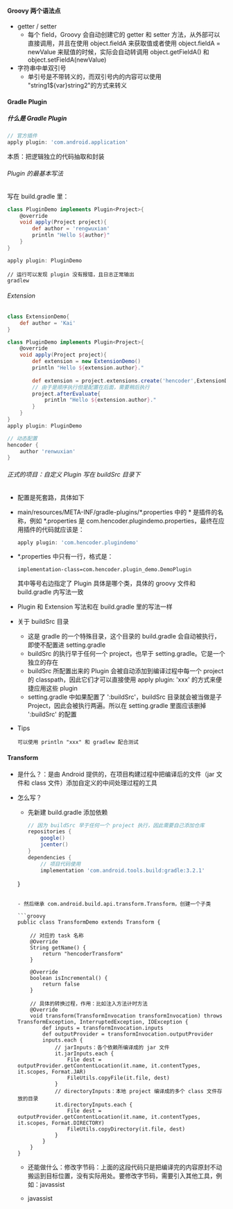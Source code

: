 #### Groovy 两个语法点

- getter / setter
  - 每个 field，Groovy 会自动创建它的 getter 和 setter 方法，从外部可以直接调用，并且在使用 object.fieldA 来获取值或者使用 object.fieldA = newValue 来赋值的时候，实际会自动转调用 object.getFieldA() 和 object.setFieldA(newValue)
- 字符串中单双引号
  - 单引号是不带转义的，而双引号内的内容可以使用 "string1${var}string2"的方式来转义

#### Gradle Plugin

##### 什么是 Gradle Plugin

```groovy
// 官方插件
apply plugin: 'com.android.application'
```

本质：把逻辑独立的代码抽取和封装

###### Plugin 的最基本写法

写在 build.gradle 里：

```groovy
class PluginDemo implements Plugin<Project>{
	@override
	void apply(Project project){
        def author = 'rengwuxian'
        println "Hello ${author}"
	}
}

apply plugin: PluginDemo
```

```
// 运行可以发现 plugin 没有报错，且日志正常输出
gradlew 
```

###### Extension

```groovy
class ExtensionDemo{
    def author = 'Kai'
}

class PluginDemo implements Plugin<Project>{
	@override
	void apply(Project project){
        def extension = new ExtensionDemo()
        println "Hello ${extension.author}."
        
		def extension = project.extensions.create('hencoder',ExtensionDemo)
        // 由于是顺序执行但是配置在后面，需要稍后执行
        project.afterEvaluate{
            println "Hello ${extension.author}."
        }
	}
}
apply plugin: PluginDemo

// 动态配置
hencoder {
    author 'renwuxian'
}
```

###### 正式的项目：自定义 Plugin 写在 buildSrc 目录下

- 配置是死套路，具体如下

- main/resources/META-INF/gradle-plugins/*.properties 中的 * 是插件的名称，例如 *.properties 是 com.hencoder.plugindemo.properties，最终在应用插件的代码就应该是：

  ```groovy
  apply plugin: 'com.hencoder.plugindemo'
  ```

- *.properties 中只有一行，格式是：

  ```
  implementation-class=com.hencoder.plugin_demo.DemoPlugin
  ```

  其中等号右边指定了 Plugin 具体是哪个类，具体的 groovy 文件和 build.gradle 内写法一致

- Plugin 和 Extension 写法和在 build.gradle 里的写法一样

- 关于 buildSrc 目录

  - 这是 gradle 的一个特殊目录，这个目录的 build.gradle 会自动被执行，即使不配置进 setting.gradle
  - buildSrc 的执行早于任何一个 project，也早于 setting.gradle。它是一个独立的存在
  - buildSrc 所配置出来的 Plugin 会被自动添加到编译过程中每一个 project 的 classpath，因此它们才可以直接使用 apply plugin: 'xxx' 的方式来便捷应用这些 plugin
  - setting.gradle 中如果配置了 ':buildSrc'，buildSrc 目录就会被当做是子 Project，因此会被执行两遍。所以在 setting.gradle 里面应该删掉 ':buildSrc' 的配置

- Tips

  ```
  可以使用 println "xxx" 和 gradlew 配合测试
  ```

#### Transform

- 是什么？：是由 Android 提供的，在项目构建过程中把编译后的文件（jar 文件和 class 文件）添加自定义的中间处理过程的工具

- 怎么写？

  - 先新建 build.gradle 添加依赖

    ```groovy
    // 因为 buildSrc 早于任何一个 project 执行，因此需要自己添加仓库
    repositories {
        google()
        jcenter()
    }
    dependencies {
        // 项目代码使用
        implementation 'com.android.tools.build:gradle:3.2.1'
  }
    ```

  - 然后继承 com.android.build.api.transform.Transform，创建一个子类
  
    ```groovy
    public class TransformDemo extends Transform {
        
        // 对应的 task 名称
        @Override
        String getName() {
            return "hencoderTransform"
        }
    
        @Override
        boolean isIncremental() {
            return false
        }
    
        // 具体的转换过程，作用：比如注入方法计时方法
        @Override
        void transform(TransformInvocation transformInvocation) throws TransformException, InterruptedException, IOException {
            def inputs = transformInvocation.inputs
            def outputProvider = transformInvocation.outputProvider
            inputs.each {
                // jarInputs：各个依赖所编译成的 jar 文件
                it.jarInputs.each {
                    File dest = outputProvider.getContentLocation(it.name, it.contentTypes, it.scopes, Format.JAR)
                    FileUtils.copyFile(it.file, dest)
                }
                // directoryInputs：本地 project 编译成的多个 class 文件存放的目录
                it.directoryInputs.each {
                    File dest = outputProvider.getContentLocation(it.name, it.contentTypes, it.scopes, Format.DIRECTORY)
                    FileUtils.copyDirectory(it.file, dest)
                }
            }
        }
    }
    ```
    
  - 还能做什么：修改字节码：上面的这段代码只是把编译完的内容原封不动搬运到目标位置，没有实际用处。要修改字节码，需要引入其他工具，例如：javassist
  
  - javassist


